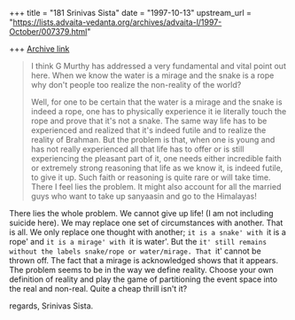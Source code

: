 +++
title = "181 Srinivas Sista"
date = "1997-10-13"
upstream_url = "https://lists.advaita-vedanta.org/archives/advaita-l/1997-October/007379.html"

+++
[Archive link](https://lists.advaita-vedanta.org/archives/advaita-l/1997-October/007379.html)

>
> I think G Murthy has addressed a very fundamental and vital point out
> here. When we know the water is a mirage and the snake is a rope why
> don't people too realize the non-reality of the world?
>
> Well, for one to be certain that the water is a mirage and the snake is
> indeed a rope, one has to physically experience it ie literally touch the
> rope and prove that it's not a snake. The same way life has to be
> experienced and realized that it's indeed futile and to realize the reality of
> Brahman. But the problem is that, when one is young and has not really
> experienced all that life has to offer or is still experiencing the pleasant
> part of it, one needs either incredible faith or extremely strong reasoning
> that life as we know it, is indeed futile, to give it up. Such faith or
> reasoning is quite rare or will take time. There I feel lies the problem. It
> might also account for all the married guys who want to take up
> sanyaasin and go to the Himalayas!
>

There lies the whole problem. We cannot give up life! (I am not including
suicide here).  We may replace one set of circumstances with another. That
is all. We only replace one thought with another; `it is a snake' with
`it is a rope' and `it is a mirage' with `it is water'. But the `it' still
remains without the labels snake/rope or water/mirage. That `it' cannot be
thrown off. The fact that a mirage is acknowledged shows that it appears.
The problem seems to be in the way we define reality. Choose your own
definition of reality and play the game of partitioning the event space into
the real and non-real. Quite a cheap thrill isn't it?

regards,
Srinivas Sista.

